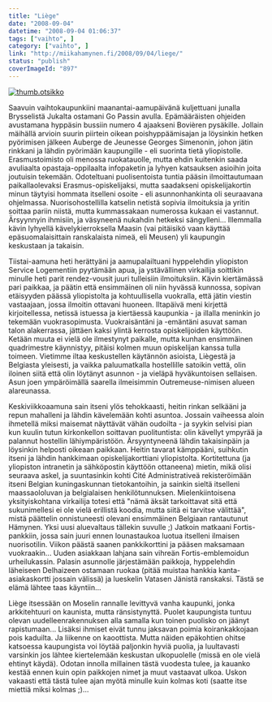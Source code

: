 ```yaml
---
title: "Liège"
date: "2008-09-04"
datetime: "2008-09-04 01:06:37"
tags: ["vaihto", ]
category: ["vaihto", ]
link: "http://miikahamynen.fi/2008/09/04/liege/"
status: "publish"
coverImageId: "897"
---
```


[![](http://miikahamynen.fi/wp-content/uploads/2008/09/thumb.otsikko7.jpg "thumb.otsikko")](http://miikahamynen.fi/2008/09/04/liege/thumb-otsikko-24/)

Saavuin vaihtokaupunkiini maanantai-aamupäivänä kuljettuani junalla Brysselistä Jukalta ostamani Go Passin avulla. Epämääräisten ohjeiden avustamana hyppäsin bussiin numero 4 ajaakseni Bovièren pysäkille. Jollain mäihällä arvioin suurin piirtein oikean poishyppäämisajan ja löysinkin hetken pyörimisen jälkeen Auberge de Jeunesse Georges Simenonin, johon jätin rinkkani ja lähdin pyörimään kaupungille - eli suorinta tietä yliopistolle. Erasmustoimisto oli menossa ruokatauolle, mutta ehdin kuitenkin saada avuliaalta opastaja-oppilaalta infopaketin ja lyhyen katsauksen asioihin joita joutuisin tekemään. Odoteltuani puolisentoista tuntia pääsin ilmoittautumaan paikallaolevaksi Erasmus-opiskelijaksi, mutta saadakseni opiskelijakortin minun täytyisi hommata itselleni osoite - eli asunnonhankinta oli seuraavana ohjelmassa. Nuorisohostellilla katselin netistä sopivia ilmoituksia ja yritin soittaa pariin niistä, mutta kummassakaan numerossa kukaan ei vastannut. Ärsyynnyin ihmisiin, ja väsyneenä nukahdin hetkeksi sängylleni... Illemmalla kävin lyhyellä kävelykierroksella Maasin (vai pitäisikö vaan käyttää epäsuomalaisittain ranskalaista nimeä, eli Meusen) yli kaupungin keskustaan ja takaisin.

Tiistai-aamuna heti herättyäni ja aamupalailtuani hyppelehdin yliopiston Service Logementiin pyytämään apua, ja ystävällinen virkailija soittikin minulle heti parit rendez-vousit juuri tulleisiin ilmoituksiin. Kävin kiertämässä pari paikkaa, ja päätin että ensimmäinen oli niin hyvässä kunnossa, sopivan etäisyyden päässä yliopistolta ja kohtuullisella vuokralla, että jätin viestin vastaajaan, jossa ilmoitin ottavani huoneen. Iltapäivä meni kirjettä kirjoitellessa, netissä istuessa ja kiertäessä kaupunkia - ja illalla meninkin jo tekemään vuokrasopimusta. Vuokraisäntäni ja -emäntäni asuvat saman talon alakerrassa, jättäen kaksi ylintä kerrosta opiskelijoiden käyttöön. Ketään muuta ei vielä ole ilmestynyt paikalle, mutta kunhan ensimmäinen quadrimestre käynnistyy, pitäisi kolmen muun opiskelijan kanssa tulla toimeen. Vietimme iltaa keskustellen käytännön asioista, Liègestä ja Belgiasta yleisesti, ja vaikka paluumatkalla hostellille satoikin vettä, olin iloinen siitä että olin löytänyt asunnon - ja vieläpä hyväkuntoisen sellaisen. Asun joen ympäröimällä saarella ilmeisimmin Outremeuse-nimisen alueen alareunassa.

Keskiviikkoaamuna sain itseni ylös tehokkaasti, heitin rinkan selkääni ja repun mahalleni ja lähdin kävelemään kohti asuntoa. Jossain vaiheessa aloin ihmetellä miksi maisemat näyttävät vähän oudoilta - ja syykin selvisi pian kun kuulin tutun kirkonkellon soittavan puolituntista: olin kävellyt ympyrää ja palannut hostellin lähiympäristöön. Ärsyyntyneenä lähdin takaisinpäin ja löysinkin helposti oikeaan paikkaan. Heitin tavarat kämppääni, suihkutin itseni ja lähdin hankkimaan opiskelijakorttiani yliopistolta. Kortitettuna (ja yliopiston intranetin ja sähköpostin käyttöön ottaneena) mietin, mikä olisi seuraava askel, ja suuntasinkin kohti Cité Administrativeä rekisteröimään itseni Belgian kuningaskunnan tietokantoihin, ja sainkin sieltä itselleni maassaololuvan ja belgialaisen henkilötunnuksen. Mielenkiintoisena yksityiskohtana virkailija totesi että "nämä äksät tarkoittavat sitä että sukunimellesi ei ole vielä erillistä koodia, mutta siitä ei tarvitse välittää", mistä päättelin onnistuneesti olevani ensimmäinen Belgiaan rantautunut Hämynen. Yksi uusi aluevaltaus tällekin suvulle ;) Jatkoin matkaani Fortis-pankkiin, jossa sain juuri ennen lounastaukoa luotua itselleni ilmaisen nuorisotilin. Viikon päästä saanen pankkikorttini ja pääsen maksamaan vuokraakin... Uuden asiakkaan lahjana sain vihreän Fortis-emblemoidun urheilukassin. Palasin asunnolle järjestämään paikkoja, hyppelehdin läheiseen Delhaizeen ostamaan ruokaa (pitää muistaa hankkia kanta-asiakaskortti jossain välissä) ja lueskelin Vatasen Jänistä ranskaksi. Tästä se elämä lähtee taas käyntiin...

Liège itsessään on Moselin rannalle levittyvä vanha kaupunki, jonka arkkitehtuuri on kaunista, mutta ränsistynyttä. Puolet kaupungista tuntuu olevan uudelleenrakennuksen alla samalla kun toinen puolisko on jäänyt rapistumaan... Lisäksi ihmiset eivät tunnu jaksavan poimia koirankakkojaan pois kaduilta. Ja liikenne on kaoottista. Mutta näiden epäkohtien ohitse katsoessa kaupungista voi löytää paljonkin hyviä puolia, ja luultavasti varsinkin jos lähtee kiertelemään keskustan ulkopuolelle (missä en ole vielä ehtinyt käydä). Odotan innolla millainen tästä vuodesta tulee, ja kauanko kestää ennen kuin opin paikkojen nimet ja muut vastaavat ulkoa. Uskon vakaasti että tästä tulee ajan myötä minulle kuin kolmas koti (saatte itse miettiä miksi kolmas ;)...
